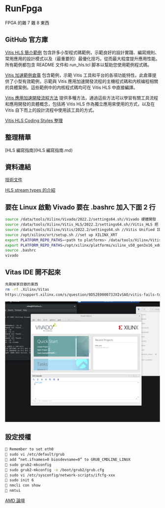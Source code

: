 # RunFpga
FPGA 的雜 7 雜 8 東西

## GitHub 官方庫
[Vitis HLS 簡介範例](https://github.com/Xilinx/Vitis-HLS-Introductory-Examples)
包含許多小型程式碼範例，示範良好的設計實踐、編寫規則、常用應用的設計模式以及（最重要的）最優化技巧，從而最大程度提升應用性能。所有範例都包含 README 文件和 run_hls.tcl 脚本以幫助您使用範例程式碼。

[Vitis 加速範例倉庫](https://github.com/Xilinx/Vitis_Accel_Examples)
包含範例，示範 Vitis 工具和平台的各項功能特性。此倉庫提供了小型有效範例，示範與 Vitis 應用加速開發流程的主機程式碼和内核编程相關的具體案例。這些範例中的内核程式碼均可在 Vitis HLS 中直接編譯。

[Vitis 應用加速開發流程方法](https://github.com/Xilinx/Vitis-Tutorials)
提供多種方法，通過這些方法可以學習有關工具流程和應用開發的具體概念，包括將 Vitis HLS 作為獨立應用來使用的方式，以及在 Vitis 自下而上的設計流程中使用該工具的方式。

[Vitis HLS Coding Styles 整理](https://busy-bob.github.io/post/vitis-hls-coding-styles/)

## 整理精華
[HLS 編寫指南](HLS 編寫指南.md)

## 資料連結
[技術文件](https://docs.xilinx.com/)

[HLS stream types 的介紹](https://support.xilinx.com/s/question/0D54U00006am5AOSAY/hls-stream-types-fifo-pipo-shared-unsynq-what-do-they-do?language=zh_CN)

## 要在 Linux 啟動 Vivado 要在 .bashrc 加入下面 2 行
```bash
source /data/tools/Xilinx/Vivado/2022.2/settings64.sh//Vivado 硬體開發
source /data/tools/Xilinx/Vitis_HLS/2022.2/settings64.sh//Vitis_HLS 把 C/C++ To RTL Code
source /data/tools/Xilinx/Vitis/2022.2/settings64.sh //Vitis Unified IDE
source /opt/xilinx/xrt/setup.sh //set up XILINX_XRT
export PLATFORM_REPO_PATHS=<path to platforms> /data/tools/Xilinx/Vitis/2022.2/platforms
export PLATFORM_REPO_PATHS=/opt/xilinx/platforms/xilinx_u50_gen3x16_xdma_5_202210_1 ㄧ
source .bashrc
vivado
```

## Vitas IDE 開不起來
```bash
先刪掉家目錄的東西
rm -rf .Xilinx/Vitas
https://support.xilinx.com/s/question/0D52E000073JXIvSAO/vitis-fails-to-launch-on-ubuntu-2110?language=zh_CN
```

![Vivado](/img/Vivado.png)

## 設定授權

```bash
 Remember to set eth0
 sudo vi /etc/default/grub
 add “net.ifnames=0 biosdevname=0” to GRUB_CMDLINE_LINUX
 sudo grub2-mkconfig
 sudo grub2-mkconfig -o /boot/grub2/grub.cfg
 sudo vi /etc/sysconfig/network-scripts/ifcfg-xxx
 sudo init 6
 nmcli con show
 nmtui
```

[AMD 論壇](https://support.xilinx.com/s/?language=zh_CN)